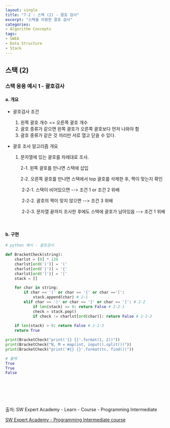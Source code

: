 ```yaml
---
layout: single
title: "7-2 : 스택 (2) - 괄호 검사"
excerpt: "스택을 이용한 괄호 검사"
categories: 
- Algorithm Concepts
tags:
- SWEA
- Data Structure
- Stack
---
```

## 스택 (2)

### <strong>스택 응용 예시 1 - 괄호검사</strong>

#### a. 개요

- 괄호검사 조건

  1. 왼쪽 괄호 개수 == 오른쪽 괄호 개수
  2. 괄호 종류가 같으면 왼쪽 괄호가 오른쪽 괄호보다 먼저 나와야 함
  3. 괄호 종류가 같은 것 끼리만 서로 열고 닫을 수 있다.

- 괄호 조사 알고리즘 개요

  1. 문자열에 있는 괄호를 차례대로 조사.

     2-1. 왼쪽 괄호를 만나면 스택에 삽입

     2-2. 오른쪽 괄호를 만나면 스택에서 top 괄호를 삭제한 후, 짝이 맞는지 확인

     ​	2-2-1. 스택이 비어있으면 --> 조건 1 or 조건 2 위배

     ​	2-2-2. 괄호의 짝이 맞지 않으면 --> 조건 3 위배

     ​	2-2-3. 문자열 끝까지 조사한 후에도 스택에 괄호가 남아있음 --> 조건 1 위배

<br>

#### b. 구현

```python
# python 예시 - 괄호검사

def BracketCheck(string):
    charlst = [0] * 128
    charlst[ord(')')] = '('
    charlst[ord('}')] = '{'
    charlst[ord(']')] = '['
    stack = []

    for char in string:
        if char == '(' or char == '{' or char =='[':
            stack.append(char) # 2-1
        elif char == ')' or char == '}' or char == ']': # 2-2
            if len(stack) == 0: return False # 2-2-1
            check = stack.pop()
            if check != charlst[ord(char)]: return False # 2-2-2
    
    if len(stack) > 0: return False # 2-2-3
    return True

print(BracketCheck("print('{} {}'.format(1, 2))"))
print(BracketCheck("N, M = map(int, input().split())"))
print(BracketCheck("print('#{} {}'.format(tc, find())"))

# 출력
True
True
False
```

<br>

<br>

<br>

<br>

출처: SW Expert Academy - Learn - Course - Programming Intermediate

[SW Expert Academy - Programming Intermediate course](https://swexpertacademy.com/main/learn/course/subjectList.do?courseId=AVuPDN86AAXw5UW6)

